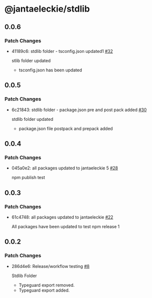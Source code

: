 # @jantaeleckie/stdlib

## 0.0.6

### Patch Changes

- 41189c6: stdlib folder - tsconfig.json updated1
  [#32](https://github.com/JantaeLeckie/frontier_test/pull/32)

  stlib folder updated

  - tsconfig.json has been updated

## 0.0.5

### Patch Changes

- 6c21843: stdlib folder - package.json pre and post pack added
  [#30](https://github.com/JantaeLeckie/frontier_test/pull/30)

  stdlib folder updated

  - package.json file postpack and prepack added

## 0.0.4

### Patch Changes

- 045a0e2: all packages updated to jantaeleckie 5
  [#28](https://github.com/JantaeLeckie/frontier_test/pull/28)

  npm publish test

## 0.0.3

### Patch Changes

- 61c4748: all packages updated to jantaeleckie
  [#22](https://github.com/JantaeLeckie/frontier_test/pull/22)

  All packages have been updated to test npm release 1

## 0.0.2

### Patch Changes

- 286d4e6: Release/workflow testing
  [#8](https://github.com/JantaeLeckie/frontier_test/pull/8)

  Stdlib Folder

  - Typeguard export removed.
  - Typeguard export added.
